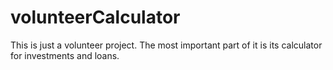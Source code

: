 # volunteerCalculator
This is just a volunteer project. The most important part of it is its calculator for investments and loans.
